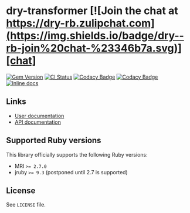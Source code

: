 <!--- this file is synced from dry-rb/template-gem project -->
[gem]: https://rubygems.org/gems/dry-transformer
[actions]: https://github.com/dry-rb/dry-transformer/actions
[codacy]: https://www.codacy.com/gh/dry-rb/dry-transformer
[chat]: https://dry-rb.zulipchat.com
[inchpages]: http://inch-ci.org/github/dry-rb/dry-transformer

# dry-transformer [![Join the chat at https://dry-rb.zulipchat.com](https://img.shields.io/badge/dry--rb-join%20chat-%23346b7a.svg)][chat]

[![Gem Version](https://badge.fury.io/rb/dry-transformer.svg)][gem]
[![CI Status](https://github.com/dry-rb/dry-transformer/workflows/ci/badge.svg)][actions]
[![Codacy Badge](https://api.codacy.com/project/badge/Grade/22edf59617be4aef97cfbe4e1c99f1ce)][codacy]
[![Codacy Badge](https://api.codacy.com/project/badge/Coverage/22edf59617be4aef97cfbe4e1c99f1ce)][codacy]
[![Inline docs](http://inch-ci.org/github/dry-rb/dry-transformer.svg?branch=main)][inchpages]

## Links

* [User documentation](https://dry-rb.org/gems/dry-transformer)
* [API documentation](http://rubydoc.info/gems/dry-transformer)

## Supported Ruby versions

This library officially supports the following Ruby versions:

* MRI `>= 2.7.0`
* jruby `>= 9.3` (postponed until 2.7 is supported)

## License

See `LICENSE` file.
